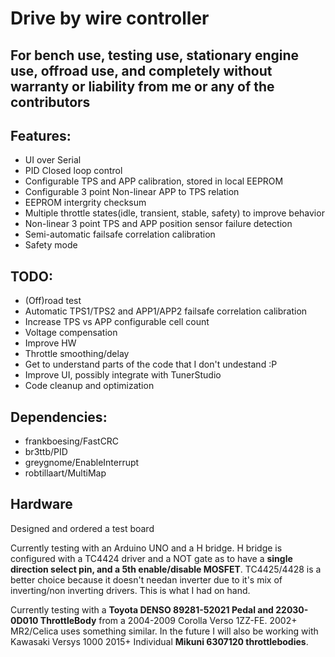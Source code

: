 # Drive by wire controller

## For bench use, testing use, stationary engine use, offroad use, and completely without warranty or liability from me or any of the contributors

## Features:

* UI over Serial
* PID Closed loop control
* Configurable TPS and APP calibration, stored in local EEPROM
* Configurable 3 point Non-linear APP to TPS relation
* EEPROM intergrity checksum
* Multiple throttle states(idle, transient, stable, safety) to improve behavior
* Non-linear 3 point TPS and APP position sensor failure detection
* Semi-automatic failsafe correlation calibration
* Safety mode


## TODO:
* (Off)road test
* Automatic TPS1/TPS2 and APP1/APP2 failsafe correlation calibration
* Increase TPS vs APP configurable cell count
* Voltage compensation
* Improve HW
* Throttle smoothing/delay
* Get to understand parts of the code that I don't undestand :P
* Improve UI, possibly integrate with TunerStudio
* Code cleanup and optimization

## Dependencies:
* frankboesing/FastCRC
* br3ttb/PID
* greygnome/EnableInterrupt
* robtillaart/MultiMap

## Hardware
Designed and ordered a test board

Currently testing with an Arduino UNO and a H bridge. H bridge is configured with a TC4424 driver and a NOT gate as to have a **single direction select pin, and a 5th enable/disable MOSFET**. TC4425/4428 is a better choice because it doesn't needan inverter due to it's mix of inverting/non inverting drivers. This is what I had on hand.

Currently testing with a **Toyota DENSO 89281-52021 Pedal and 22030-0D010 ThrottleBody** from a 2004-2009 Corolla Verso 1ZZ-FE. 2002+ MR2/Celica uses something similar. In the future I will also be working with Kawasaki Versys 1000 2015+ Individual **Mikuni 6307120 throttlebodies**.
